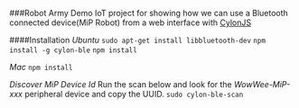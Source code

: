 ###Robot Army
Demo IoT project for showing how we can use a Bluetooth connected device(MiP Robot) from a web interface
with [CylonJS](https://cylonjs.com/)

####Installation
*Ubuntu*
`sudo apt-get install libbluetooth-dev`
`npm install -g cylon-ble`
`npm install`

*Mac*
`npm install`

*Discover MiP Device Id*
Run the scan below and look for the _WowWee-MiP-xxx_ peripheral device and copy the UUID.
`sudo cylon-ble-scan`
